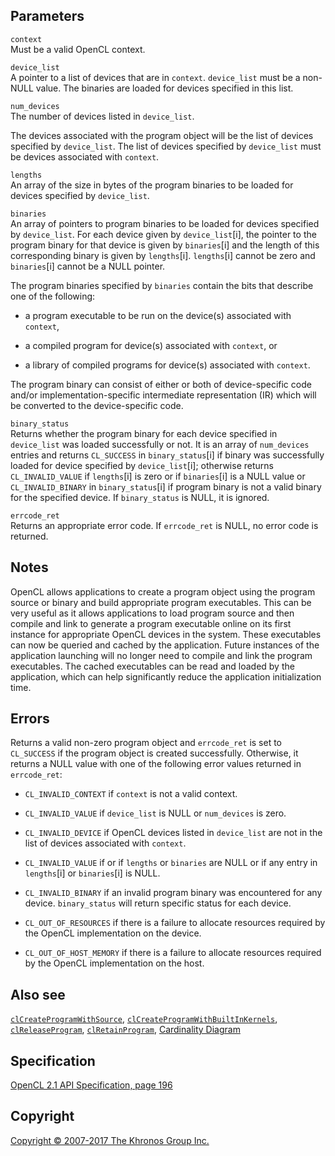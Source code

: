 
## Parameters

`context`  
Must be a valid OpenCL context.

`device_list`  
A pointer to a list of devices that are in `context`. `device_list` must
be a non-NULL value. The binaries are loaded for devices specified in
this list.

`num_devices`  
The number of devices listed in `device_list`.

The devices associated with the program object will be the list of
devices specified by `device_list`. The list of devices specified by
`device_list` must be devices associated with `context`.

`lengths`  
An array of the size in bytes of the program binaries to be loaded for
devices specified by `device_list`.

`binaries`  
An array of pointers to program binaries to be loaded for devices
specified by `device_list`. For each device given by `device_list`\[i\],
the pointer to the program binary for that device is given by
`binaries`\[i\] and the length of this corresponding binary is given by
`lengths`\[i\]. `lengths`\[i\] cannot be zero and `binaries`\[i\] cannot
be a NULL pointer.

The program binaries specified by `binaries` contain the bits that
describe one of the following:

-   a program executable to be run on the device(s) associated with
    `context`,

-   a compiled program for device(s) associated with `context`, or

-   a library of compiled programs for device(s) associated with
    `context`.

The program binary can consist of either or both of device-specific code
and/or implementation-specific intermediate representation (IR) which
will be converted to the device-specific code.

`binary_status`  
Returns whether the program binary for each device specified in
`device_list` was loaded successfully or not. It is an array of
`num_devices` entries and returns `CL_SUCCESS` in `binary_status`\[i\]
if binary was successfully loaded for device specified by
`device_list`\[i\]; otherwise returns `CL_INVALID_VALUE` if
`lengths`\[i\] is zero or if `binaries`\[i\] is a NULL value or
`CL_INVALID_BINARY` in `binary_status`\[i\] if program binary is not a
valid binary for the specified device. If `binary_status` is NULL, it is
ignored.

`errcode_ret`  
Returns an appropriate error code. If `errcode_ret` is NULL, no error
code is returned.

## Notes

OpenCL allows applications to create a program object using the program
source or binary and build appropriate program executables. This can be
very useful as it allows applications to load program source and then
compile and link to generate a program executable online on its first
instance for appropriate OpenCL devices in the system. These executables
can now be queried and cached by the application. Future instances of
the application launching will no longer need to compile and link the
program executables. The cached executables can be read and loaded by
the application, which can help significantly reduce the application
initialization time.

## Errors

Returns a valid non-zero program object and `errcode_ret` is set to
`CL_SUCCESS` if the program object is created successfully. Otherwise,
it returns a NULL value with one of the following error values returned
in `errcode_ret`:

-   `CL_INVALID_CONTEXT` if `context` is not a valid context.

-   `CL_INVALID_VALUE` if `device_list` is NULL or `num_devices` is
    zero.

-   `CL_INVALID_DEVICE` if OpenCL devices listed in `device_list` are
    not in the list of devices associated with `context`.

-   `CL_INVALID_VALUE` if or if `lengths` or `binaries` are NULL or if
    any entry in `lengths`\[i\] or `binaries`\[i\] is NULL.

-   `CL_INVALID_BINARY` if an invalid program binary was encountered for
    any device. `binary_status` will return specific status for each
    device.

-   `CL_OUT_OF_RESOURCES` if there is a failure to allocate resources
    required by the OpenCL implementation on the device.

-   `CL_OUT_OF_HOST_MEMORY` if there is a failure to allocate resources
    required by the OpenCL implementation on the host.

## Also see

[`clCreateProgramWithSource`](clCreateProgramWithSource.html),
[`clCreateProgramWithBuiltInKernels`](clCreateProgramWithBuiltInKernels.html),
[`clReleaseProgram`](clReleaseProgram.html),
[`clRetainProgram`](clRetainProgram.html), [Cardinality
Diagram](classDiagram.html)

## Specification

[OpenCL 2.1 API Specification, page
196](https://www.khronos.org/registry/cl/specs/opencl-2.1.pdf#page=196)

## Copyright

[Copyright © 2007-2017 The Khronos Group Inc.](copyright.html)
